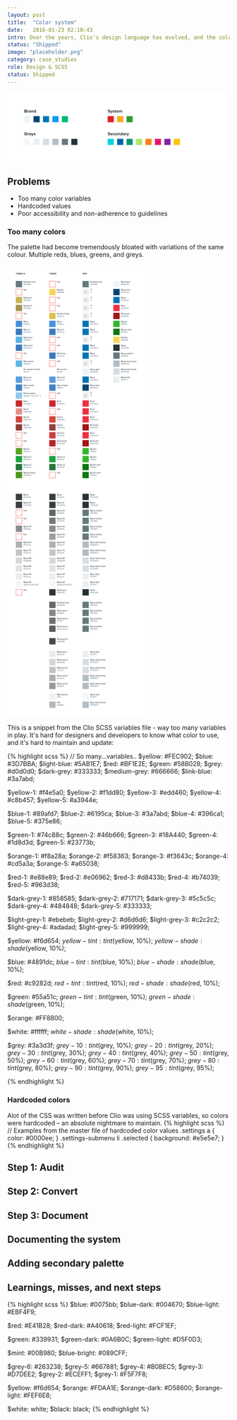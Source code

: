 ```yaml
---
layout: post
title:  "Color system"
date:   2016-01-23 02:10:43
intro: Over the years, Clio's design language has evolved, and the colors in use and the CSS that powers it had grown, with little thought paid to maintenance. By 2017, it was in bad need of an overhaul.
status: "Shipped"
image: "placeholder.png"
category: case_studies
role: Design & SCSS
status: Shipped
---
```

![palette](/images/posts/color_system/palette.png)

## Problems

* Too many color variables
* Hardcoded values
* Poor accessibility and non-adherence to guidelines

### Too many colors
The palette had become tremendously bloated with variations of the same colour. Multiple reds, blues, greens, and greys.

![palette](/images/posts/color_system/audit.png)

This is a snippet from the Clio SCSS variables file - way too many variables in play. It's hard for designers and developers to know what color to use, and it's hard to maintain and update:

{% highlight scss %}
// So many...variables..
$yellow: #FEC902;
$blue: #3D7BBA;
$light-blue: #5AB1E7;
$red: #BF1E2E;
$green: #58B028;
$grey: #d0d0d0;
$dark-grey: #333333;
$medium-grey: #666666;
$link-blue: #3a7abd;

$yellow-1: #f4e5a0;
$yellow-2: #f1dd80;
$yellow-3: #edd460;
$yellow-4: #c8b457;
$yellow-5: #a3944e;

$blue-1: #89afd7;
$blue-2: #6195ca;
$blue-3: #3a7abd;
$blue-4: #396ca1;
$blue-5: #375e86;

$green-1: #74c88c;
$green-2: #46b666;
$green-3: #18A440;
$green-4: #1d8d3d;
$green-5: #23773b;

$orange-1: #f8a28a;
$orange-2: #f58363;
$orange-3: #f3643c;
$orange-4: #cd5a3a;
$orange-5: #a65038;

$red-1: #e88e89;
$red-2: #e06962;
$red-3: #d8433b;
$red-4: #b74039;
$red-5: #963d38;

$dark-grey-1: #858585;
$dark-grey-2: #717171;
$dark-grey-3: #5c5c5c;
$dark-grey-4: #484848;
$dark-grey-5: #333333;

$light-grey-1: #ebebeb;
$light-grey-2: #d6d6d6;
$light-grey-3: #c2c2c2;
$light-grey-4: #adadad;
$light-grey-5: #999999;

$yellow: #f6d654;
$yellow-tint: tint($yellow, 10%);
$yellow-shade: shade($yellow, 10%);

$blue: #4891dc;
$blue-tint: tint($blue, 10%);
$blue-shade: shade($blue, 10%);

$red: #c9282d;
$red-tint: tint($red, 10%);
$red-shade: shade($red, 10%);

$green: #55a51c;
$green-tint: tint($green, 10%);
$green-shade: shade($green, 10%);

$orange: #FF8800;

$white: #ffffff;
$white-shade: shade($white, 10%);

$grey: #3a3d3f;
$grey-10: tint($grey, 10%);
$grey-20: tint($grey, 20%);
$grey-30: tint($grey, 30%);
$grey-40: tint($grey, 40%);
$grey-50: tint($grey, 50%);
$grey-60: tint($grey, 60%);
$grey-70: tint($grey, 70%);
$grey-80: tint($grey, 80%);
$grey-90: tint($grey, 90%);
$grey-95: tint($grey, 95%);

{% endhighlight %}

### Hardcoded colors
Alot of the CSS was written before Clio was using SCSS variables, so colors were hardcoded – an absolute nightmare to maintain.
{% highlight scss %}
// Examples from the master file of hardcoded color values
.settings a {
  color: #0000ee;
}
.settings-submenu li .selected {
  background: #e5e5e7;
}
{% endhighlight %}

## Step 1: Audit

## Step 2: Convert

## Step 3: Document

## Documenting the system

## Adding secondary palette

## Learnings, misses, and next steps


{% highlight scss %}
$blue: #0075bb;
$blue-dark: #004670;
$blue-light: #EBF4F9;

$red: #E41B28;
$red-dark: #A40618;
$red-light: #FCF1EF;

$green: #339931;
$green-dark: #0A6B0C;
$green-light: #D5F0D3;

$mint: #00B980;
$blue-bright: #089CFF;

$grey-6: #263238;
$grey-5: #667881;
$grey-4: #B0BEC5;
$grey-3: #D7DEE2;
$grey-2: #ECEFF1;
$grey-1: #F5F7F8;

$yellow: #f6d654;
$orange: #FDAA1E;
$orange-dark: #D58600;
$orange-light: #FEF6E8;

$white: white;
$black: black;
{% endhighlight %}
